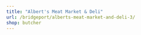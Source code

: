 ```yaml
---
title: "Albert's Meat Market & Deli"
url: /bridgeport/alberts-meat-market-and-deli-3/
shop: butcher
---
```

